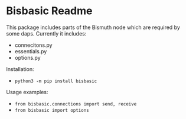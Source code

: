 Bisbasic Readme
=======

This package includes parts of the Bismuth node which are required by some daps.
Currently it includes:

- connecitons.py
- essentials.py
- options.py

Installation: 
- `python3 -m pip install bisbasic`

Usage examples:
- `from bisbasic.connections import send, receive`
- `from bisbasic import options`
